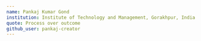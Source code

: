 ```yaml
---
name: Pankaj Kumar Gond
institution: Institute of Technology and Management, Gorakhpur, India
quote: Process over outcome
github_user: pankaj-creator
---
```

